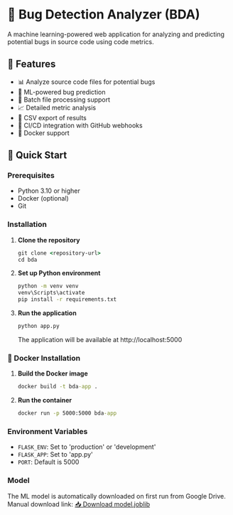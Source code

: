 # 🐛 Bug Detection Analyzer (BDA)

A machine learning-powered web application for analyzing and predicting potential bugs in source code using code metrics.

## 🌟 Features

- 📊 Analyze source code files for potential bugs
- 🤖 ML-powered bug prediction
- 📁 Batch file processing support
- 📈 Detailed metric analysis
- 📑 CSV export of results
- 🔄 CI/CD integration with GitHub webhooks
- 🐋 Docker support

## 🚀 Quick Start

### Prerequisites

- Python 3.10 or higher
- Docker (optional)
- Git

### Installation

1. **Clone the repository**
   ```cmd
   git clone <repository-url>
   cd bda
   ```

2. **Set up Python environment**
   ```cmd
   python -m venv venv
   venv\Scripts\activate
   pip install -r requirements.txt
   ```

3. **Run the application**
   ```cmd
   python app.py
   ```
   The application will be available at http://localhost:5000

### 🐋 Docker Installation

1. **Build the Docker image**
   ```cmd
   docker build -t bda-app .
   ```

2. **Run the container**
   ```cmd
   docker run -p 5000:5000 bda-app
   ```
### Environment Variables
- `FLASK_ENV`: Set to 'production' or 'development'
- `FLASK_APP`: Set to 'app.py'
- `PORT`: Default is 5000

### Model
The ML model is automatically downloaded on first run from Google Drive. Manual download link:
[📥 Download model.joblib](https://drive.google.com/file/d/1Ezi8WW3XarglXXz7PDqZalw4ps8IioAX/view?usp=sharing)